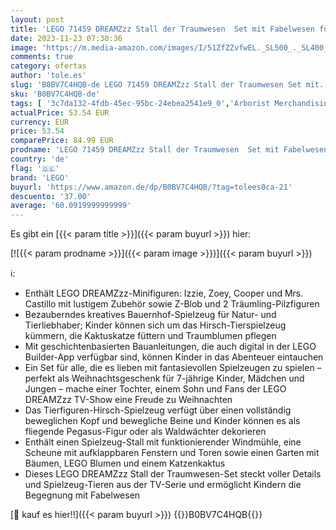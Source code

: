 ```yaml
---
layout: post
title: 'LEGO 71459 DREAMZzz Stall der Traumwesen  Set mit Fabelwesen für Kinder  Bauernhof-Spielzeug mit Hirschfigur und 4 TV-Show-Minifiguren  Baue auf 2 Arten  Geschenk zu Weihnachten für Mädchen und Jungen'
date: 2023-11-23 07:30:36
image: 'https://m.media-amazon.com/images/I/51ZfZZvfwEL._SL500_._SL400_.jpg'
comments: true
category: ofertas
author: 'tole.es'
slug: 'B0BV7C4HQB-de LEGO 71459 DREAMZzz Stall der Traumwesen Set mit...'
sku: 'B0BV7C4HQB-de'
tags: [ '3c7da132-4fdb-45ec-95bc-24ebea2541e9_0','Arborist Merchandising Root','Custom Stores','LEGO','Self Service','Spielfigur Spielsets','Spielzeug','Spielzeugfiguren & Spielsets','lego','🇩🇪', ]
actualPrice: 53.54 EUR
currency: EUR
price: 53.54
comparePrice: 84.99 EUR
prodname: 'LEGO 71459 DREAMZzz Stall der Traumwesen  Set mit Fabelwesen für Kinder  Bauernhof-Spielzeug mit Hirschfigur und 4 TV-Show-Minifiguren  Baue auf 2 Arten  Geschenk zu Weihnachten für Mädchen und Jungen'
country: 'de'
flag: '🇩🇪'
brand: 'LEGO'
buyurl: 'https://www.amazon.de/dp/B0BV7C4HQB/?tag=tolees0ca-21'
descuento: '37.00'
average: '60.0919999999999'
---
```


Es gibt ein [{{< param title >}}]({{< param buyurl >}}) hier:

[![{{< param prodname >}}]({{< param image >}})]({{< param buyurl >}})

ℹ️:

- Enthält LEGO DREAMZzz-Minifiguren: Izzie, Zoey, Cooper und Mrs. Castillo mit lustigem Zubehör sowie Z-Blob und 2 Träumling-Pilzfiguren
- Bezauberndes kreatives Bauernhof-Spielzeug für Natur- und Tierliebhaber; Kinder können sich um das Hirsch-Tierspielzeug kümmern, die Kaktuskatze füttern und Traumblumen pflegen
- Mit geschichtenbasierten Bauanleitungen, die auch digital in der LEGO Builder-App verfügbar sind, können Kinder in das Abenteuer eintauchen
- Ein Set für alle, die es lieben mit fantasievollen Spielzeugen zu spielen – perfekt als Weihnachtsgeschenk für 7-jährige Kinder, Mädchen und Jungen – mache einer Tochter, einem Sohn und Fans der LEGO DREAMZzz TV-Show eine Freude zu Weihnachten
- Das Tierfiguren-Hirsch-Spielzeug verfügt über einen vollständig beweglichen Kopf und bewegliche Beine und Kinder können es als fliegende Pegasus-Figur oder als Waldwächter dekorieren
- Enthält einen Spielzeug-Stall mit funktionierender Windmühle, eine Scheune mit aufklappbaren Fenstern und Toren sowie einen Garten mit Bäumen, LEGO Blumen und einem Katzenkaktus
- Dieses LEGO DREAMZzz Stall der Traumwesen-Set steckt voller Details und Spielzeug-Tieren aus der TV-Serie und ermöglicht Kindern die Begegnung mit Fabelwesen

[🛒 kauf es hier!!]({{< param buyurl >}})
{{<world>}}B0BV7C4HQB{{</world>}}
